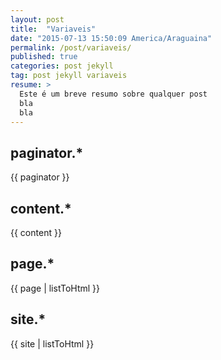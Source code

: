 ```yaml
---
layout: post
title:  "Variaveis"
date: "2015-07-13 15:50:09 America/Araguaina"
permalink: /post/variaveis/
published: true
categories: post jekyll
tag: post jekyll variaveis
resume: > 
  Este é um breve resumo sobre qualquer post
  bla
  bla
---
```


<style>
  table {border: 1px solid red;}
  tr    {border: 1px solid green;}
  td    {border: 1px solid blue;}
</style>

## paginator.*

{{ paginator }}

## content.*

{{ content }}

<!--more-->

## page.*

{{ page | listToHtml }}

## site.*

{{ site | listToHtml }}
















